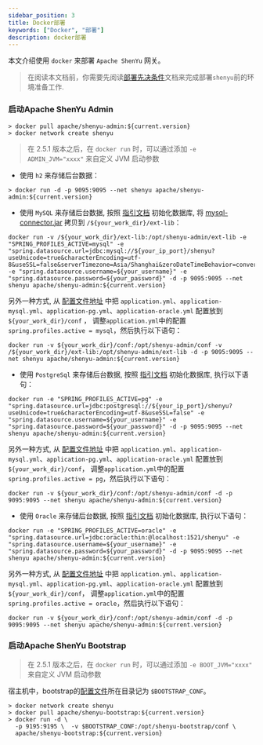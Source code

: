 ```yaml
---
sidebar_position: 3
title: Docker部署
keywords: ["Docker", "部署"]
description: docker部署
---
```


本文介绍使用 `docker` 来部署 `Apache ShenYu` 网关。

> 在阅读本文档前，你需要先阅读[部署先决条件](./deployment-before.md)文档来完成部署`shenyu`前的环境准备工作.

### 启动Apache ShenYu Admin

```
> docker pull apache/shenyu-admin:${current.version}
> docker network create shenyu
```

> 在 2.5.1 版本之后，在 `docker run` 时，可以通过添加 `-e ADMIN_JVM="xxxx"` 来自定义 JVM 启动参数

* 使用 `h2` 来存储后台数据：

```
> docker run -d -p 9095:9095 --net shenyu apache/shenyu-admin:${current.version}
```

* 使用 `MySQL` 来存储后台数据, 按照 [指引文档](./deployment-before.md#mysql) 初始化数据库, 将 [mysql-connector.jar](https://repo1.maven.org/maven2/mysql/mysql-connector-java/8.0.29/mysql-connector-java-8.0.29.jar) 拷贝到 `/${your_work_dir}/ext-lib`：

```
docker run -v /${your_work_dir}/ext-lib:/opt/shenyu-admin/ext-lib -e "SPRING_PROFILES_ACTIVE=mysql" -e "spring.datasource.url=jdbc:mysql://${your_ip_port}/shenyu?useUnicode=true&characterEncoding=utf-8&useSSL=false&serverTimezone=Asia/Shanghai&zeroDateTimeBehavior=convertToNull" -e "spring.datasource.username=${your_username}" -e "spring.datasource.password=${your_password}" -d -p 9095:9095 --net shenyu apache/shenyu-admin:${current.version}
```

另外一种方式, 从 [配置文件地址](https://github.com/apache/incubator-shenyu/blob/master/shenyu-admin/src/main/resources/) 中把 `application.yml`、`application-mysql.yml`、`application-pg.yml`、`application-oracle.yml` 配置放到`${your_work_dir}/conf` ， 调整`application.yml`中的配置`spring.profiles.active = mysql`，然后执行以下语句：

```          
docker run -v ${your_work_dir}/conf:/opt/shenyu-admin/conf -v /${your_work_dir}/ext-lib:/opt/shenyu-admin/ext-lib -d -p 9095:9095 --net shenyu apache/shenyu-admin:${current.version}
```

* 使用 `PostgreSql` 来存储后台数据, 按照 [指引文档](./deployment-before.md#postgresql) 初始化数据库, 执行以下语句：

```
docker run -e "SPRING_PROFILES_ACTIVE=pg" -e "spring.datasource.url=jdbc:postgresql://${your_ip_port}/shenyu?useUnicode=true&characterEncoding=utf-8&useSSL=false" -e "spring.datasource.username=${your_username}" -e "spring.datasource.password=${your_password}" -d -p 9095:9095 --net shenyu apache/shenyu-admin:${current.version}
```

另外一种方式, 从 [配置文件地址](https://github.com/apache/incubator-shenyu/blob/master/shenyu-admin/src/main/resources/) 中把 `application.yml`、`application-mysql.yml`、`application-pg.yml`、`application-oracle.yml` 配置放到`${your_work_dir}/conf`， 调整`application.yml`中的配置`spring.profiles.active = pg`，然后执行以下语句：

```
docker run -v ${your_work_dir}/conf:/opt/shenyu-admin/conf -d -p 9095:9095 --net shenyu apache/shenyu-admin:${current.version}
```

* 使用 `Oracle` 来存储后台数据, 按照 [指引文档](./deployment-before.md#oracle) 初始化数据库, 执行以下语句：

```
docker run -e "SPRING_PROFILES_ACTIVE=oracle" -e "spring.datasource.url=jdbc:oracle:thin:@localhost:1521/shenyu" -e "spring.datasource.username=${your_username}" -e "spring.datasource.password=${your_password}" -d -p 9095:9095 --net shenyu apache/shenyu-admin:${current.version}
```

另外一种方式, 从 [配置文件地址](https://github.com/apache/incubator-shenyu/blob/master/shenyu-admin/src/main/resources/) 中把 `application.yml`、`application-mysql.yml`、`application-pg.yml`、`application-oracle.yml` 配置放到`${your_work_dir}/conf`， 调整`application.yml`中的配置`spring.profiles.active = oracle`，然后执行以下语句：

```
docker run -v ${your_work_dir}/conf:/opt/shenyu-admin/conf -d -p 9095:9095 --net shenyu apache/shenyu-admin:${current.version}
```

### 启动Apache ShenYu Bootstrap

> 在 2.5.1 版本之后，在 `docker run` 时，可以通过添加 `-e BOOT_JVM="xxxx"` 来自定义 JVM 启动参数

宿主机中，bootstrap的[配置文件](https://github.com/apache/incubator-shenyu/tree/master/shenyu-bootstrap/src/main/resources)所在目录记为 `$BOOTSTRAP_CONF`。

```shell
> docker network create shenyu
> docker pull apache/shenyu-bootstrap:${current.version}
> docker run -d \
  -p 9195:9195 \  -v $BOOTSTRAP_CONF:/opt/shenyu-bootstrap/conf \
  apache/shenyu-bootstrap:${current.version}
```

